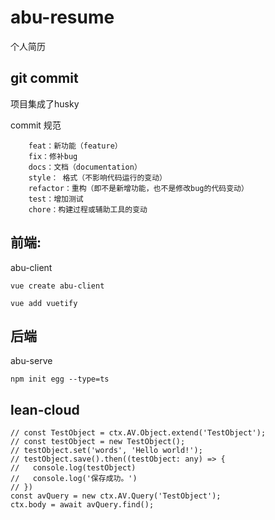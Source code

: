 # abu-resume
个人简历

## git commit

项目集成了husky

commit 规范
```
    feat：新功能（feature）
    fix：修补bug
    docs：文档（documentation）
    style： 格式（不影响代码运行的变动）
    refactor：重构（即不是新增功能，也不是修改bug的代码变动）
    test：增加测试
    chore：构建过程或辅助工具的变动
```

## 前端:

abu-client

`vue create abu-client`

`vue add vuetify`

## 后端

abu-serve

`npm init egg --type=ts`

## lean-cloud

```
// const TestObject = ctx.AV.Object.extend('TestObject');
// const testObject = new TestObject();
// testObject.set('words', 'Hello world!');
// testObject.save().then((testObject: any) => {
//   console.log(testObject)
//   console.log('保存成功。')
// })
const avQuery = new ctx.AV.Query('TestObject');
ctx.body = await avQuery.find();
```